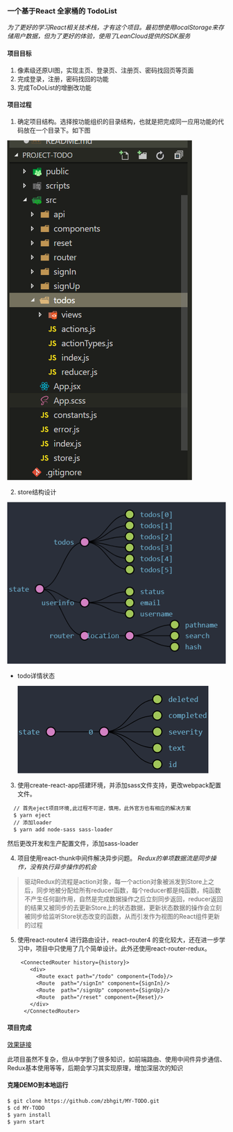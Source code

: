 ### 一个基于React 全家桶的 TodoList


*为了更好的学习React相关技术栈，才有这个项目。最初想使用localStorage来存储用户数据，但为了更好的体验，使用了LeanCloud提供的SDK服务*


#### 项目目标

1. 像素级还原UI图，实现主页、登录页、注册页、密码找回页等页面
2. 完成登录，注册，密码找回的功能
3. 完成ToDoList的增删改功能

#### 项目过程

1. 确定项目结构。选择按功能组织的目录结构，也就是把完成同一应用功能的代码放在一个目录下。如下图
  
  ![目录结构](./redemeImg/catalog.png) 

2. store结构设计
  
  ![store设计](./redemeImg/store.png) 

* todo详情状态
  
  ![todo详情状态](./redemeImg/todo.png) 


3. 使用create-react-app搭建环境，并添加sass文件支持，更改webpack配置文件。
  ```
    // 首先eject项目环境,此过程不可逆，慎用，此外官方也有相应的解决方案
    $ yarn eject
    // 添加loader
    $ yarn add node-sass sass-loader
  ```
  然后更改开发和生产配置文件，添加sass-loader

4. 项目使用react-thunk中间件解决异步问题。
  *Redux的单项数据流是同步操作，没有执行异步操作的机会*
  > 驱动Redux的流程是action对象，每一个action对象被派发到Store上之后，同步地被分配给所有reducer函数，每个reducer都是纯函数，纯函数不产生任何副作用，自然是完成数据操作之后立刻同步返回，reducer返回的结果又被同步的去更新Store上的状态数据，更新状态数据的操作会立刻被同步给监听Store状态改变的函数，从而引发作为视图的React组件更新的过程

5. 使用react-router4 进行路由设计，react-router4 的变化较大，还在进一步学习中，项目中只使用了几个简单设计。此外还使用react-router-redux。

    ```
     <ConnectedRouter history={history}>
        <div>
          <Route exact path="/todo" component={Todo}/>
          <Route  path="/signIn" component={SignIn}/>
          <Route  path="/signUp" component={SignUp}/>
          <Route  path="/reset" component={Reset}/>
        </div>
      </ConnectedRouter>   
    ```


#### 项目完成    
  
  [效果链接](https://zbhgit.github.io/MY-TODO/build)

此项目虽然不复杂，但从中学到了很多知识，如前端路由、使用中间件异步通信、Redux基本使用等等，后期会学习其实现原理，增加深层次的知识

#### 克隆DEMO到本地运行

```
$ git clone https://github.com/zbhgit/MY-TODO.git
$ cd MY-TODO
$ yarn install
$ yarn start
```
